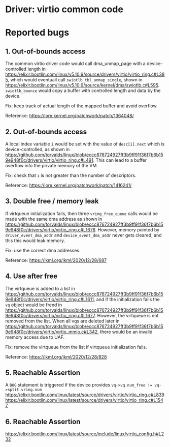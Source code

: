 # Driver: virtio common code

# Reported bugs
## 1. Out-of-bounds access

The common virtio driver code would call dma_unmap_page with a device-controlled length in https://elixir.bootlin.com/linux/v5.10.9/source/drivers/virtio/virtio_ring.c#L385, which would eventuall call `swiotlb_tbl_unmap_single`, shown in https://elixir.bootlin.com/linux/v5.10.9/source/kernel/dma/swiotlb.c#L595.
`swiotlb_bounce` would copy a buffer with controlled length and data by the device.

Fix: keep track of actual length of the mapped buffer and avoid overflow.

Reference: https://lore.kernel.org/patchwork/patch/1364048/

## 2. Out-of-bounds access

A local index variable `i` would be set with the value of `desc[i].next` which is device-controlled, as shown in https://github.com/torvalds/linux/blob/eccc876724927ff3b9ff91f36f7b6b159e948f0c/drivers/virtio/virtio_ring.c#L491.
This can lead to a buffer overflow into the private memory of the VM.

Fix: check that `i` is not greater than the number of descriptors.

Reference: https://lore.kernel.org/patchwork/patch/1416241/

## 3. Double free / memory leak

If virtqueue initialization fails, then three `vring_free_queue` calls would be made with the same dma address as shown in https://github.com/torvalds/linux/blob/eccc876724927ff3b9ff91f36f7b6b159e948f0c/drivers/virtio/virtio_ring.c#L1678.
However, memory pointed by `driver_event_dma_addr` and `device_event_dma_addr` never gets cleared, and this this would leak memory.

Fix: use the correct dma addresses.

Reference: https://lkml.org/lkml/2020/12/28/687

## 4. Use after free

The virtqueue is added to a list in https://github.com/torvalds/linux/blob/eccc876724927ff3b9ff91f36f7b6b159e948f0c/drivers/virtio/virtio_ring.c#L1611, and if the initialization fails the `vq` object would be freed in https://github.com/torvalds/linux/blob/eccc876724927ff3b9ff91f36f7b6b159e948f0c/drivers/virtio/virtio_ring.c#L1677. However, the virtqueue is not removed from the list.
When all vqs are deleted later in https://github.com/torvalds/linux/blob/eccc876724927ff3b9ff91f36f7b6b159e948f0c/drivers/virtio/virtio_mmio.c#L342, there would be an invalid memory access due to UAF.

Fix: remove the virtqueue from the list if virtqueue initialization fails.

Reference: https://lkml.org/lkml/2020/12/28/828

## 5. Reachable Assertion
A `BUG` statement is triggered if the device provides `vq->vq.num_free != vq->split.vring.num`
https://elixir.bootlin.com/linux/latest/source/drivers/virtio/virtio_ring.c#L839
https://elixir.bootlin.com/linux/latest/source/drivers/virtio/virtio_ring.c#L1547

## 6. Reachable Assertion
https://elixir.bootlin.com/linux/latest/source/include/linux/virtio_config.h#L232
